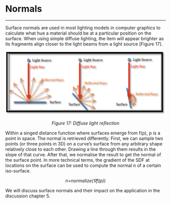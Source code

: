 # Normals
---

Surface normals are used in most lighting models in computer graphics to calculate what hue a material should be at a particular position on the surface. When using simple diffuse lighting, the item will appear brighter as its fragments align closer to the light beams from a light source [Figure 17].

<p align="center">
  <img width="532" height="201" src="./assets/surface_normal.png">
</p>
<p align="center">
    <i>
    Figure 17: Diffuse light reflection
    </i>
</p>

Within a singed distance function where surfaces emerge from f(p), p is a point in space. The normal is retrieved differently. First, we can sample two points (or three points in 3D) on a curve’s surface from any arbitrary shape relatively close to each other. Drawing a line through them results in the slope of that curve. After that, we normalise the result to get the normal of the surface point. In more technical terms, the gradient of the SDF at locations on the surface can be used to compute the normal n of a certain iso-surface.

<p align="center">
<i>n=normalize(∇f(p))</i>
</p>

We will discuss surface normals and their impact on the application in the discussion chapter 5.